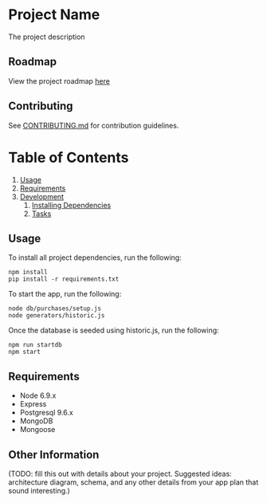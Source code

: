 # Project Name

The project description

## Roadmap

View the project roadmap [here](LINK_TO_DOC)

## Contributing

See [CONTRIBUTING.md](CONTRIBUTING.md) for contribution guidelines.

# Table of Contents

1. [Usage](#Usage)
1. [Requirements](#requirements)
1. [Development](#development)
    1. [Installing Dependencies](#installing-dependencies)
    1. [Tasks](#tasks)

## Usage

To install all project dependencies, run the following:
```
npm install
pip install -r requirements.txt
```

To start the app, run the following:
```
node db/purchases/setup.js
node generators/historic.js
```
Once the database is seeded using historic.js, run the following:
```
npm run startdb
npm start
```

## Requirements

- Node 6.9.x
- Express
- Postgresql 9.6.x
- MongoDB
- Mongoose

## Other Information

(TODO: fill this out with details about your project. Suggested ideas: architecture diagram, schema, and any other details from your app plan that sound interesting.)
